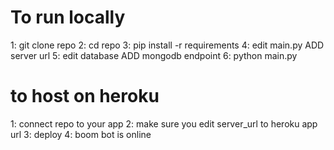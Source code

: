 # To run locally
1: git clone repo
2: cd repo
3: pip install -r requirements
4: edit main.py ADD server url
5: edit database ADD mongodb endpoint
6: python main.py

# to host on heroku
1: connect repo to your app
2: make sure you edit server_url to heroku app url
3: deploy
4: boom bot is online